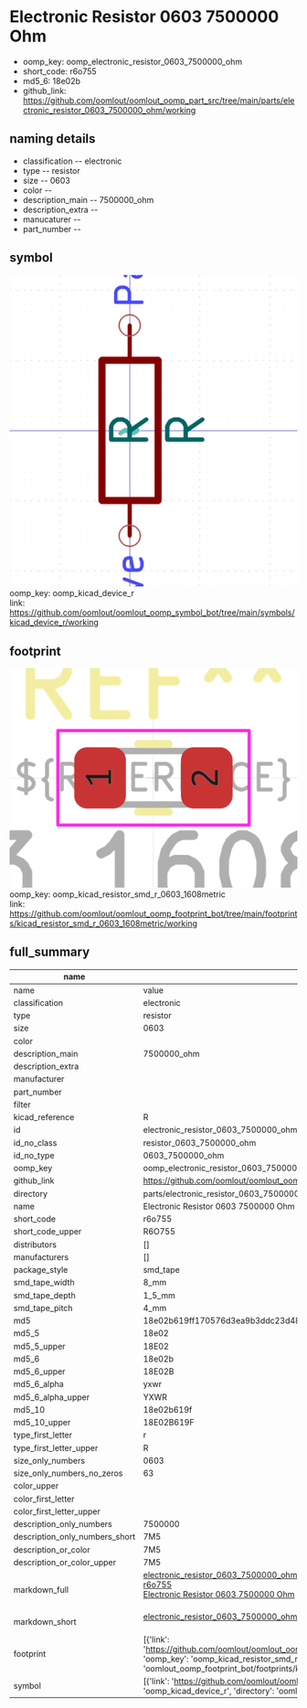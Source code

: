 # Electronic Resistor 0603 7500000 Ohm

  
* oomp_key: oomp_electronic_resistor_0603_7500000_ohm 
* short_code: r6o755
* md5_6: 18e02b  
* github_link: https://github.com/oomlout/oomlout_oomp_part_src/tree/main/parts/electronic_resistor_0603_7500000_ohm/working  
## naming details
* classification -- electronic
* type -- resistor
* size -- 0603
* color -- 
* description_main -- 7500000_ohm
* description_extra -- 
* manucaturer -- 
* part_number -- 



## symbol

![](symbol/0/working/working_600.png)  
oomp_key: oomp_kicad_device_r  
link: https://github.com/oomlout/oomlout_oomp_symbol_bot/tree/main/symbols/kicad_device_r/working  

## footprint

![](footprint/0/working/working_600.png)  
oomp_key: oomp_kicad_resistor_smd_r_0603_1608metric  
link: https://github.com/oomlout/oomlout_oomp_footprint_bot/tree/main/footprints/kicad_resistor_smd_r_0603_1608metric/working  

## full_summary
| name | value | 
| --- | --- | 
| name | value | 
| classification | electronic | 
| type | resistor | 
| size | 0603 | 
| color |  | 
| description_main | 7500000_ohm | 
| description_extra |  | 
| manufacturer |  | 
| part_number |  | 
| filter |  | 
| kicad_reference | R | 
| id | electronic_resistor_0603_7500000_ohm | 
| id_no_class | resistor_0603_7500000_ohm | 
| id_no_type | 0603_7500000_ohm | 
| oomp_key | oomp_electronic_resistor_0603_7500000_ohm | 
| github_link | https://github.com/oomlout/oomlout_oomp_part_src/tree/main/parts/electronic_resistor_0603_7500000_ohm/working | 
| directory | parts/electronic_resistor_0603_7500000_ohm | 
| name | Electronic Resistor 0603 7500000 Ohm | 
| short_code | r6o755 | 
| short_code_upper | R6O755 | 
| distributors | [] | 
| manufacturers | [] | 
| package_style | smd_tape | 
| smd_tape_width | 8_mm | 
| smd_tape_depth | 1_5_mm | 
| smd_tape_pitch | 4_mm | 
| md5 | 18e02b619ff170576d3ea9b3ddc23d48 | 
| md5_5 | 18e02 | 
| md5_5_upper | 18E02 | 
| md5_6 | 18e02b | 
| md5_6_upper | 18E02B | 
| md5_6_alpha | yxwr | 
| md5_6_alpha_upper | YXWR | 
| md5_10 | 18e02b619f | 
| md5_10_upper | 18E02B619F | 
| type_first_letter | r | 
| type_first_letter_upper | R | 
| size_only_numbers | 0603 | 
| size_only_numbers_no_zeros | 63 | 
| color_upper |  | 
| color_first_letter |  | 
| color_first_letter_upper |  | 
| description_only_numbers | 7500000 | 
| description_only_numbers_short | 7M5 | 
| description_or_color | 7M5 | 
| description_or_color_upper | 7M5 | 
| markdown_full | [electronic_resistor_0603_7500000_ohm](https://github.com/oomlout/oomlout_oomp_part_src/tree/main/parts/electronic_resistor_0603_7500000_ohm/working)<br>[r6o755](https://github.com/oomlout/oomlout_oomp_part_src/tree/main/parts/electronic_resistor_0603_7500000_ohm/working)<br>[Electronic Resistor 0603 7500000 Ohm](https://github.com/oomlout/oomlout_oomp_part_src/tree/main/parts/electronic_resistor_0603_7500000_ohm/working)<br><br> | 
| markdown_short | [electronic_resistor_0603_7500000_ohm](https://github.com/oomlout/oomlout_oomp_part_src/tree/main/parts/electronic_resistor_0603_7500000_ohm/working)<br><br> | 
| footprint | [{'link': 'https://github.com/oomlout/oomlout_oomp_footprint_bot/tree/main/foootprntss/kicad_resistor_smd_r_0603_1608metric', 'oomp_key': 'oomp_kicad_resistor_smd_r_0603_1608metric', 'directory': 'oomlout_oomp_footprint_bot/footprints/kicad_resistor_smd_r_0603_1608metric//working/working.kicad_mod'}] | 
| symbol | [{'link': 'https://github.com/oomlout/oomlout_oomp_symbol_bot/tree/main/symbols/kicad_device_r', 'oomp_key': 'oomp_kicad_device_r', 'directory': 'oomlout_oomp_symbol_bot/symbols/kicad_device_r//working/working.kicad_sym'}] | 
